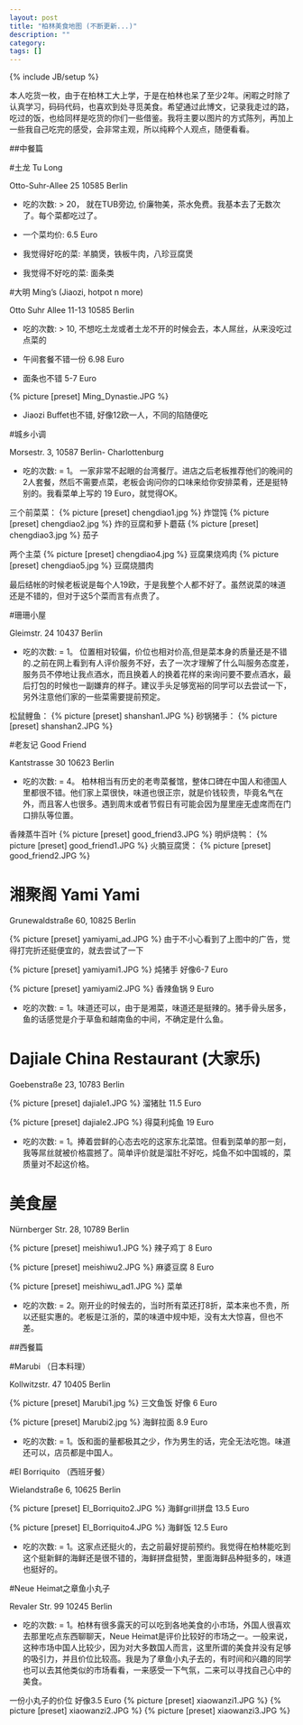 ```yaml
---
layout: post
title: "柏林美食地图 (不断更新...)"
description: ""
category: 
tags: []
---
```

{% include JB/setup %}

本人吃货一枚，由于在柏林工大上学，于是在柏林也呆了至少2年。闲暇之时除了认真学习，码码代码，也喜欢到处寻觅美食。希望通过此博文，记录我走过的路，吃过的饭，也给同样是吃货的你们一些借鉴。我将主要以图片的方式陈列，再加上一些我自己吃完的感受，会非常主观，所以纯粹个人观点，随便看看。

##中餐篇

#土龙 Tu Long 

Otto-Suhr-Allee 25
10585 Berlin

- 吃的次数: > 20， 就在TUB旁边, 价廉物美，茶水免费。我基本去了无数次了。每个菜都吃过了。

- 一个菜均价: 6.5 Euro

- 我觉得好吃的菜: 羊腩煲，铁板牛肉，八珍豆腐煲

- 我觉得不好吃的菜: 面条类
 


#大明 Ming’s (Jiaozi, hotpot n more)

Otto Suhr Allee 11-13
10585 Berlin

- 吃的次数: > 10, 不想吃土龙或者土龙不开的时候会去，本人屌丝，从来没吃过点菜的

- 午间套餐不错一份 6.98 Euro

- 面条也不错 5-7 Euro

{% picture [preset] Ming_Dynastie.JPG   %}
- Jiaozi Buffet也不错, 好像12欧一人，不同的陷随便吃

#城乡小调

Morsestr. 3, 10587 Berlin- Charlottenburg

- 吃的次数: = 1。 一家非常不起眼的台湾餐厅。进店之后老板推荐他们的晚间的2人套餐，然后不需要点菜，老板会询问你的口味来给你安排菜肴，还是挺特别的。我看菜单上写的 19 Euro，就觉得OK。

三个前菜菜：
{% picture [preset] chengdiao1.jpg   %}
炸馄饨
{% picture [preset] chengdiao2.jpg   %}
炸的豆腐和萝卜蘑菇
{% picture [preset] chengdiao3.jpg   %}
茄子

两个主菜
{% picture [preset] chengdiao4.jpg   %}
豆腐果烧鸡肉
{% picture [preset] chengdiao5.jpg   %}
豆腐烧腊肉

最后结帐的时候老板说是每个人19欧，于是我整个人都不好了。虽然说菜的味道还是不错的，但对于这5个菜而言有点贵了。

#珊珊小屋

Gleimstr. 24
10437 Berlin

- 吃的次数: = 1。 位置相对较偏，价位也相对价高,但是菜本身的质量还是不错的.之前在网上看到有人评价服务不好，去了一次才理解了什么叫服务态度差，服务员不停地让我点酒水，而且换着人的换着花样的来询问要不要点酒水，最后打包的时候也一副嫌弃的样子。建议手头足够宽裕的同学可以去尝试一下，另外注意他们家的一些菜需要提前预定。

松鼠鲤鱼：
{% picture [preset] shanshan1.JPG   %}
砂锅猪手：
{% picture [preset] shanshan2.JPG   %}

#老友记 Good Friend

Kantstrasse 30
10623 Berlin

- 吃的次数: = 4。 柏林相当有历史的老粤菜餐馆，整体口碑在中国人和德国人里都很不错。他们家上菜很快，味道也很正宗，就是价钱较贵，毕竟名气在外，而且客人也很多。遇到周末或者节假日有可能会因为屋里座无虚席而在门口排队等位置。

香辣蒸牛百叶
{% picture [preset] good_friend3.JPG   %}
明炉烧鸭：
{% picture [preset] good_friend1.JPG   %}
火腩豆腐煲：
{% picture [preset] good_friend2.JPG   %}


# 湘聚阁 Yami Yami

Grunewaldstraße 60, 10825 Berlin

{% picture [preset] yamiyami_ad.JPG %}
由于不小心看到了上图中的广告，觉得打完折还挺便宜的，就去尝试了一下

{% picture [preset] yamiyami1.JPG %}
炖猪手 好像6-7 Euro

{% picture [preset] yamiyami2.JPG %}
香辣鱼锅 9 Euro

- 吃的次数: = 1。味道还可以，由于是湘菜，味道还是挺辣的。猪手骨头居多，鱼的话感觉是介于草鱼和越南鱼的中间，不确定是什么鱼。

# Dajiale China Restaurant (大家乐)

Goebenstraße 23, 10783 Berlin

{% picture [preset] dajiale1.JPG %}
溜猪肚 11.5 Euro 

{% picture [preset] dajiale2.JPG %}
得莫利炖鱼 19 Euro

- 吃的次数: = 1。捧着尝鲜的心态去吃的这家东北菜馆。但看到菜单的那一刻，我等屌丝就被价格震撼了。简单评价就是溜肚不好吃，炖鱼不如中国城的，菜质量对不起这价格。


# 美食屋

Nürnberger Str. 28, 10789 Berlin

{% picture [preset] meishiwu1.JPG %}
辣子鸡丁 8 Euro

{% picture [preset] meishiwu2.JPG %}
麻婆豆腐 8 Euro

{% picture [preset] meishiwu_ad1.JPG %}
菜单

- 吃的次数: = 2。刚开业的时候去的，当时所有菜还打8折，菜本来也不贵，所以还挺实惠的。老板是江浙的，菜的味道中规中矩，没有太大惊喜，但也不差。


##西餐篇

#Marubi （日本料理）

Kollwitzstr. 47
10405 Berlin

{% picture [preset] Marubi1.jpg %}
三文鱼饭 好像 6 Euro

{% picture [preset] Marubi2.jpg %}
海鲜拉面 8.9 Euro

- 吃的次数: = 1。饭和面的量都极其之少，作为男生的话，完全无法吃饱。味道还可以，店员都是中国人。


#El Borriquito （西班牙餐）

Wielandstraße 6, 10625 Berlin

{% picture [preset] El_Borriquito2.JPG  %}
海鲜grill拼盘 13.5 Euro

{% picture [preset] El_Borriquito4.JPG  %}
海鲜饭 12.5 Euro

- 吃的次数: = 1。这家点还挺火的，去之前最好提前预约。我觉得在柏林能吃到这个挺新鲜的海鲜还是很不错的，海鲜拼盘挺赞，里面海鲜品种挺多的，味道也挺好的。


#Neue Heimat之章鱼小丸子

Revaler Str. 99
10245 Berlin

- 吃的次数: = 1。柏林有很多露天的可以吃到各地美食的小市场，外国人很喜欢去那里吃点东西聊聊天，Neue Heimat是评价比较好的市场之一。一般来说，这种市场中国人比较少，因为对大多数国人而言，这里所谓的美食并没有足够的吸引力，并且价位比较高。我是为了章鱼小丸子去的，有时间和兴趣的同学也可以去其他类似的市场看看，一来感受一下气氛，二来可以寻找自己心中的美食。

一份小丸子的价位 好像3.5 Euro
{% picture [preset] xiaowanzi1.JPG  %}
{% picture [preset] xiaowanzi2.JPG  %}
{% picture [preset] xiaowanzi3.JPG  %}


